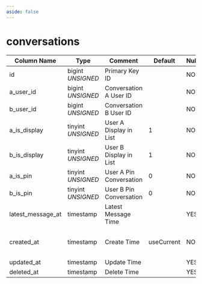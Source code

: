 ```yaml
---
aside: false
---
```


# conversations

| Column Name | Type | Comment | Default | Null | Remark |
| --- | --- | --- | --- | --- | --- |
| id | bigint *UNSIGNED* | Primary Key ID |  | NO | Auto Increment |
| a_user_id | bigint *UNSIGNED* | Conversation A User ID |  | NO | Related field [users->id](../users/users.md) |
| b_user_id | bigint *UNSIGNED* | Conversation B User ID |  | NO | Related field [users->id](../users/users.md) |
| a_is_display | tinyint *UNSIGNED* | User A Display in List  | 1 | NO | 0.Hidden / 1.Displayed |
| b_is_display | tinyint *UNSIGNED* | User B Display in List  | 1 | NO | 0.Hidden / 1.Displayed |
| a_is_pin | tinyint *UNSIGNED* | User A Pin Conversation  | 0 | NO | 0.No / 1.Yes |
| b_is_pin | tinyint *UNSIGNED* | User B Pin Conversation  | 0 | NO | 0.No / 1.Yes |
| latest_message_at | timestamp | Latest Message Time |  | YES |  |
| created_at | timestamp | Create Time | useCurrent | NO | For example, MySQL defaults to `CURRENT_TIMESTAMP` |
| updated_at | timestamp | Update Time |  | YES |  |
| deleted_at | timestamp | Delete Time |  | YES |  |
